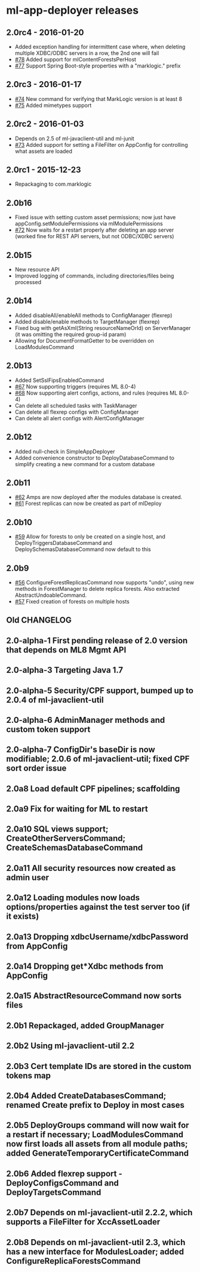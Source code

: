 # ml-app-deployer releases

## 2.0rc4 - 2016-01-20

* Added exception handling for intermittent case where, when deleting multiple XDBC/ODBC servers in a row, the 2nd one will fail
* [#78](https://github.com/rjrudin/ml-app-deployer/issues/78) Added support for mlContentForestsPerHost
* [#77](https://github.com/rjrudin/ml-app-deployer/issues/77) Support Spring Boot-style properties with a "marklogic." prefix

## 2.0rc3 - 2016-01-17

* [#74](https://github.com/rjrudin/ml-app-deployer/issues/74) New command for verifying that MarkLogic version is at least 8
* [#75](https://github.com/rjrudin/ml-app-deployer/issues/75) Added mimetypes support

## 2.0rc2 - 2016-01-03

* Depends on 2.5 of ml-javaclient-util and ml-junit
* [#73](https://github.com/rjrudin/ml-app-deployer/issues/73) Added support for setting a FileFilter on AppConfig for controlling what assets are loaded

## 2.0rc1 - 2015-12-23

* Repackaging to com.marklogic

## 2.0b16

* Fixed issue with setting custom asset permissions; now just have appConfig.setModulePermissions via mlModulePermissions
* [#72](https://github.com/rjrudin/ml-app-deployer/issues/72) Now waits for a restart properly after deleting an app server (worked fine for REST API servers, but not ODBC/XDBC servers)

## 2.0b15

* New resource API
* Improved logging of commands, including directories/files being processed

## 2.0b14

* Added disableAll/enableAll methods to ConfigManager (flexrep)
* Added disable/enable methods to TargetManager (flexrep)
* Fixed bug with getAsXml(String resourceNameOrId) on ServerManager (it was omitting the required group-id param)
* Allowing for DocumentFormatGetter to be overridden on LoadModulesCommand

## 2.0b13

* Added SetSslFipsEnabledCommand
* [#67](https://github.com/rjrudin/ml-app-deployer/issues/67) Now supporting triggers (requires ML 8.0-4)
* [#68](https://github.com/rjrudin/ml-app-deployer/issues/68) Now supporting alert configs, actions, and rules (requires ML 8.0-4)
* Can delete all scheduled tasks with TaskManager
* Can delete all flexrep configs with ConfigManager
* Can delete all alert configs with AlertConfigManager

## 2.0b12

* Added null-check in SimpleAppDeployer
* Added convenience constructor to DeployDatabaseCommand to simplify creating a new command for a custom database

## 2.0b11

* [#62](https://github.com/rjrudin/ml-app-deployer/issues/62) Amps are now deployed after the modules database is created.
* [#61](https://github.com/rjrudin/ml-app-deployer/issues/61) Forest replicas can now be created as part of mlDeploy

## 2.0b10

* [#59](https://github.com/rjrudin/ml-app-deployer/issues/59) Allow for forests to only be created on a single host,
and DeployTriggersDatabaseCommand and DeploySchemasDatabaseCommand now default to this

## 2.0b9

* [#56](https://github.com/rjrudin/ml-app-deployer/issues/56) ConfigureForestReplicasCommand now supports "undo", using
new methods in ForestManager to delete replica forests. Also extracted AbstractUndoableCommand.
* [#57](https://github.com/rjrudin/ml-app-deployer/issues/57) Fixed creation of forests on multiple hosts


## Old CHANGELOG

## 2.0-alpha-1 First pending release of 2.0 version that depends on ML8 Mgmt API

## 2.0-alpha-3 Targeting Java 1.7

## 2.0-alpha-5 Security/CPF support, bumped up to 2.0.4 of ml-javaclient-util

## 2.0-alpha-6 AdminManager methods and custom token support

## 2.0-alpha-7 ConfigDir's baseDir is now modifiable; 2.0.6 of ml-javaclient-util; fixed CPF sort order issue

## 2.0a8 Load default CPF pipelines; scaffolding

## 2.0a9 Fix for waiting for ML to restart

## 2.0a10 SQL views support; CreateOtherServersCommand; CreateSchemasDatabaseCommand

## 2.0a11 All security resources now created as admin user

## 2.0a12 Loading modules now loads options/properties against the test server too (if it exists)

## 2.0a13 Dropping xdbcUsername/xdbcPassword from AppConfig

## 2.0a14 Dropping get*Xdbc methods from AppConfig

## 2.0a15 AbstractResourceCommand now sorts files

## 2.0b1 Repackaged, added GroupManager

## 2.0b2 Using ml-javaclient-util 2.2

## 2.0b3 Cert template IDs are stored in the custom tokens map

## 2.0b4 Added CreateDatabasesCommand; renamed Create prefix to Deploy in most cases

## 2.0b5 DeployGroups command will now wait for a restart if necessary; LoadModulesCommand now first loads all assets from all module paths; added GenerateTemporaryCertificateCommand

## 2.0b6 Added flexrep support - DeployConfigsCommand and DeployTargetsCommand

## 2.0b7 Depends on ml-javaclient-util 2.2.2, which supports a FileFilter for XccAssetLoader

## 2.0b8 Depends on ml-javaclient-util 2.3, which has a new interface for ModulesLoader; added ConfigureReplicaForestsCommand
